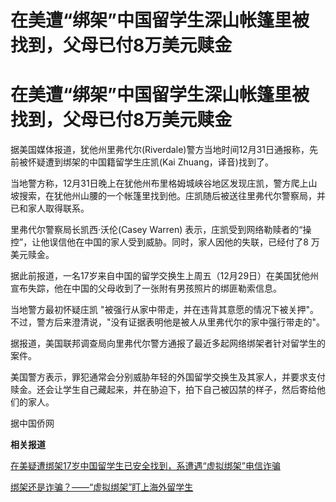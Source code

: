 # 在美遭“绑架”中国留学生深山帐篷里被找到，父母已付8万美元赎金

# 在美遭“绑架”中国留学生深山帐篷里被找到，父母已付8万美元赎金

据美国媒体报道，犹他州里弗代尔(Riverdale)警方当地时间12月31日通报称，先前被怀疑遭到绑架的中国籍留学生庄凯(Kai
Zhuang，译音)找到了。

当地警方称，12月31日晚上在犹他州布里格姆城峡谷地区发现庄凯，警方爬上山坡搜索，在犹他州山腰的一个帐篷里找到他。庄凯随后被送往里弗代尔警察局，并已和家人取得联系。

里弗代尔警察局长凯西·沃伦(Casey Warren) 表示，庄凯受到网络勒赎者的“操控”，让他误信他在中国的家人受到威胁。同时，家人因他的失联，已经付了8
万美元赎金。

据此前报道，一名17岁来自中国的留学交换生上周五（12月29日）在美国犹他州宣布失踪，他在中国的父母收到了一张附有男孩照片的绑匪勒索信息。

当地警方最初怀疑庄凯 "被强行从家中带走，并在违背其意愿的情况下被关押"。不过，警方后来澄清说，"没有证据表明他是被人从里弗代尔的家中强行带走的"。

据报道，美国联邦调查局向里弗代尔警方通报了最近多起网络绑架者针对留学生的案件。

美国警方表示，罪犯通常会分别威胁年轻的外国留学交换生及其家人，并要求支付赎金。还会让学生自己藏起来，并在胁迫下，拍下自己被囚禁的样子，然后寄给他们的家人。

据中国侨网

**相关报道**

[在美疑遭绑架17岁中国留学生已安全找到，系遭遇“虚拟绑架”电信诈骗](https://news.qq.com/rain/a/20240102A00SXW00)

[绑架还是诈骗？——“虚拟绑架”盯上海外留学生](https://news.qq.com/rain/a/20231130A04I3I00)

